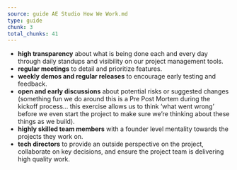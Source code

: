```yaml
---
source: guide AE Studio How We Work.md
type: guide
chunk: 3
total_chunks: 41
---
```


* **high transparency** about what is being done each and every day through daily standups and visibility on our project management tools.
* **regular meetings** to detail and prioritize features.
* **weekly demos and regular releases** to encourage early testing and feedback.
* **open and early discussions** about potential risks or suggested changes (something fun we do around this is a Pre Post Mortem during the kickoff process… this exercise allows us to think ‘what went wrong’ before we even start the project to make sure we’re thinking about these things as we build).
* **highly skilled team members** with a founder level mentality towards the projects they work on.
* **tech directors** to provide an outside perspective on the project, collaborate on key decisions, and ensure the project team is delivering high quality work.